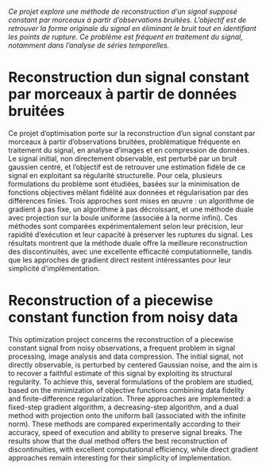 *Ce projet explore une méthode de reconstruction d’un signal supposé constant par morceaux à partir d’observations bruitées. L’objectif est de retrouver la forme originale du signal en éliminant le bruit tout en identifiant les points de rupture. Ce problème est fréquent en traitement du signal, notamment dans l’analyse de séries temporelles.*

# Reconstruction dun signal constant par morceaux à partir de données bruitées

Ce projet d’optimisation porte sur la reconstruction d’un signal constant par morceaux à partir d’observations bruitées, problématique fréquente en traitement du signal, en analyse d’images et en compression de données. Le signal initial, non directement observable, est perturbé par un bruit gaussien centré, et l’objectif est de retrouver une estimation fidèle de ce signal en exploitant sa régularité structurelle. Pour cela, plusieurs formulations du problème sont étudiées, basées sur la minimisation de fonctions objectives mêlant fidélité aux données et régularisation par des différences finies. Trois approches sont mises en œuvre : un algorithme de gradient à pas fixe, un algorithme à pas décroissant, et une méthode duale avec projection sur la boule uniforme (associée à la norme infini). Ces méthodes sont comparées expérimentalement selon leur précision, leur rapidité d’exécution et leur capacité à préserver les ruptures du signal. Les résultats montrent que la méthode duale offre la meilleure reconstruction des discontinuités, avec une excellente efficacité computationnelle, tandis que les approches de gradient direct restent intéressantes pour leur simplicité d’implémentation.

# Reconstruction of a piecewise constant function from noisy data
This optimization project concerns the reconstruction of a piecewise constant signal from noisy observations, a frequent problem in signal processing, image analysis and data compression. The initial signal, not directly observable, is perturbed by centered Gaussian noise, and the aim is to recover a faithful estimate of this signal by exploiting its structural regularity. To achieve this, several formulations of the problem are studied, based on the minimization of objective functions combining data fidelity and finite-difference regularization. Three approaches are implemented: a fixed-step gradient algorithm, a decreasing-step algorithm, and a dual method with projection onto the uniform ball (associated with the infinite norm). These methods are compared experimentally according to their accuracy, speed of execution and ability to preserve signal breaks. The results show that the dual method offers the best reconstruction of discontinuities, with excellent computational efficiency, while direct gradient approaches remain interesting for their simplicity of implementation.
